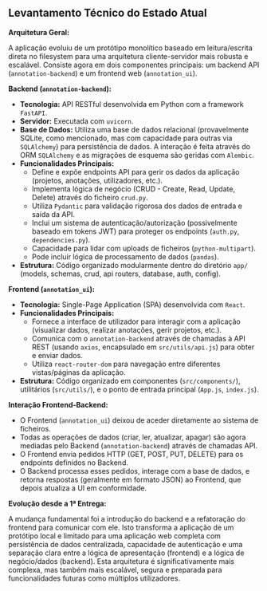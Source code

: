 ## Levantamento Técnico do Estado Atual

**Arquitetura Geral:**

A aplicação evoluiu de um protótipo monolítico baseado em leitura/escrita direta no filesystem para uma arquitetura cliente-servidor mais robusta e escalável. Consiste agora em dois componentes principais: um backend API (`annotation-backend`) e um frontend web (`annotation_ui`).

**Backend (`annotation-backend`):**

*   **Tecnologia:** API RESTful desenvolvida em Python com a framework `FastAPI`.
*   **Servidor:** Executada com `uvicorn`.
*   **Base de Dados:** Utiliza uma base de dados relacional (provavelmente SQLite, como mencionado, mas com capacidade para outras via `SQLAlchemy`) para persistência de dados. A interação é feita através do ORM `SQLAlchemy` e as migrações de esquema são geridas com `Alembic`.
*   **Funcionalidades Principais:**
    *   Define e expõe endpoints API para gerir os dados da aplicação (projetos, anotações, utilizadores, etc.).
    *   Implementa lógica de negócio (CRUD - Create, Read, Update, Delete) através do ficheiro `crud.py`.
    *   Utiliza `Pydantic` para validação rigorosa dos dados de entrada e saída da API.
    *   Inclui um sistema de autenticação/autorização (possivelmente baseado em tokens JWT) para proteger os endpoints (`auth.py`, `dependencies.py`).
    *   Capacidade para lidar com uploads de ficheiros (`python-multipart`).
    *   Pode incluir lógica de processamento de dados (`pandas`).
*   **Estrutura:** Código organizado modularmente dentro do diretório `app/` (models, schemas, crud, api routers, database, auth, config).

**Frontend (`annotation_ui`):**

*   **Tecnologia:** Single-Page Application (SPA) desenvolvida com `React`.
*   **Funcionalidades Principais:**
    *   Fornece a interface de utilizador para interagir com a aplicação (visualizar dados, realizar anotações, gerir projetos, etc.).
    *   Comunica com o `annotation-backend` através de chamadas à API REST (usando `axios`, encapsulado em `src/utils/api.js`) para obter e enviar dados.
    *   Utiliza `react-router-dom` para navegação entre diferentes vistas/páginas da aplicação.
*   **Estrutura:** Código organizado em componentes (`src/components/`), utilitários (`src/utils/`), e o ponto de entrada principal (`App.js`, `index.js`).

**Interação Frontend-Backend:**

*   O Frontend (`annotation_ui`) deixou de aceder diretamente ao sistema de ficheiros.
*   Todas as operações de dados (criar, ler, atualizar, apagar) são agora mediadas pelo Backend (`annotation-backend`) através de chamadas API.
*   O Frontend envia pedidos HTTP (GET, POST, PUT, DELETE) para os endpoints definidos no Backend.
*   O Backend processa esses pedidos, interage com a base de dados, e retorna respostas (geralmente em formato JSON) ao Frontend, que depois atualiza a UI em conformidade.

**Evolução desde a 1ª Entrega:**

A mudança fundamental foi a introdução do backend e a refatoração do frontend para comunicar com ele. Isto transforma a aplicação de um protótipo local e limitado para uma aplicação web completa com persistência de dados centralizada, capacidade de autenticação e uma separação clara entre a lógica de apresentação (frontend) e a lógica de negócio/dados (backend). Esta arquitetura é significativamente mais complexa, mas também mais escalável, segura e preparada para funcionalidades futuras como múltiplos utilizadores.
